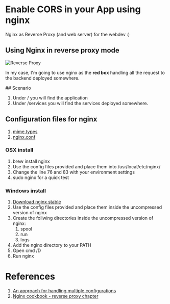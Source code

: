 # Enable CORS in your App using nginx

Nginx as Reverse Proxy (and web server) for the webdev :)

## Using Nginx in reverse proxy mode

![Reverse Proxy](https://raw.github.com/dendril/nginx/master/img/reverse-proxy.svg)

In my case, I'm going to use nginx as the **red box** handling all the request to the backend deployed somewhere.

## Scenario

1. Under / you will find the application
2. Under /services you will find the services deployed somewhere.

## Configuration files for nginx

1. [mime.types](https://raw.github.com/dendril/nginx/master/conf/mime.types)
2. [nginx.conf](https://raw.github.com/dendril/nginx/master/conf/nginx.conf)

### OSX install

1. brew install nginx
2. Use the config files provided and place them into /usr/local/etc/nginx/
3. Change the line 76 and 83 with your environment settings
4. sudo nginx for a quick test

### Windows install

1. [Download nginx stable](http://nginx.org/en/download.html)
2. Use the config files provided and place them inside the uncompressed version of nginx
3. Create the follwing directories inside the uncompressed version of nginx:
   1. spool
   2. run
   3. logs
4. Add the nginx directory to your PATH
5. Open cmd /D
6. Run nginx

# References

1. [An approach for handling multiple configurations](http://tumblr.intranation.com/post/766288369/using-nginx-reverse-proxy)
2. [Nginx cookbook - reverse proxy chapter](http://www.packtpub.com/sites/default/files/4965-chapter-7-nginx-as-a-reverse-proxy.pdf)
